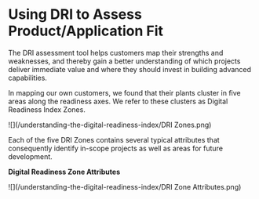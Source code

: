 # Using DRI to Assess Product/Application Fit

The DRI assessment tool helps customers map their strengths and weaknesses, and thereby gain a better understanding of which projects deliver immediate value and where they should invest in building advanced capabilities.

In mapping our own customers, we found that their plants cluster in five areas along the readiness axes. We refer to these clusters as Digital Readiness Index Zones.

![](/understanding-the-digital-readiness-index/DRI Zones.png)

Each of the five DRI Zones contains several typical attributes that consequently identify in-scope projects as well as areas for future development.

**Digital Readiness Zone Attributes**

![](/understanding-the-digital-readiness-index/DRI Zone Attributes.png)



